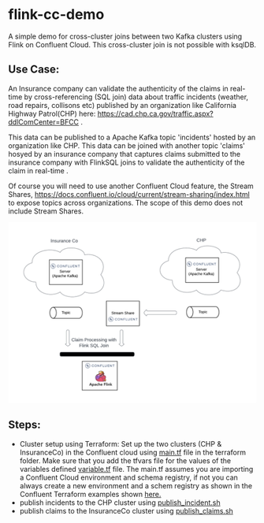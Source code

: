 # flink-cc-demo

A simple demo for cross-cluster joins between two Kafka clusters using Flink on Confluent Cloud. This cross-cluster join is not possible with ksqlDB.

## Use Case:<br>
An Insurance company can validate the authenticity of the claims in real-time by cross-referencing (SQL join) data about traffic incidents (weather, road repairs, collisons etc) published by an organization like California Highway Patrol(CHP) here: https://cad.chp.ca.gov/traffic.aspx?ddlComCenter=BFCC . 

This data can be published to a Apache Kafka topic 'incidents' hosted by an organization like CHP. This data can be joined with another topic 'claims' hosyed by an insurance company that captures claims submitted to the insurance company with FlinkSQL joins to validate the authenticity of the claim in real-time .

Of course you will need to use another Confluent Cloud feature, the Stream Shares, https://docs.confluent.io/cloud/current/stream-sharing/index.html to expose topics across organizations. The scope of this demo does not include Stream Shares.

![alt text](./docs/images/Claim-Processing-Demo.jpeg)

## Steps:<br>
* Cluster setup using Terraform: Set up the two clusters (CHP & InsuranceCo) in the Confluent cloud using [main.tf](./terraform/main.tf) file in the terraform folder. Make sure that you add the tfvars file for the values of the variables defined [variable.tf](./terraform/variables.tf) file. The main.tf assumes you are importing a Confluent Cloud environment and schema registry, if not you can always create a new environment and a schem registry as shown in the Confluent Terraform examples shown [here.](https://github.com/confluentinc/terraform-provider-confluent/tree/master/examples)
* publish incidents to the CHP cluster using [publish_incident.sh](./publish_incident.sh)
* publish claims to the InsuranceCo cluster using [publish_claims.sh](./publish_claims.sh)
